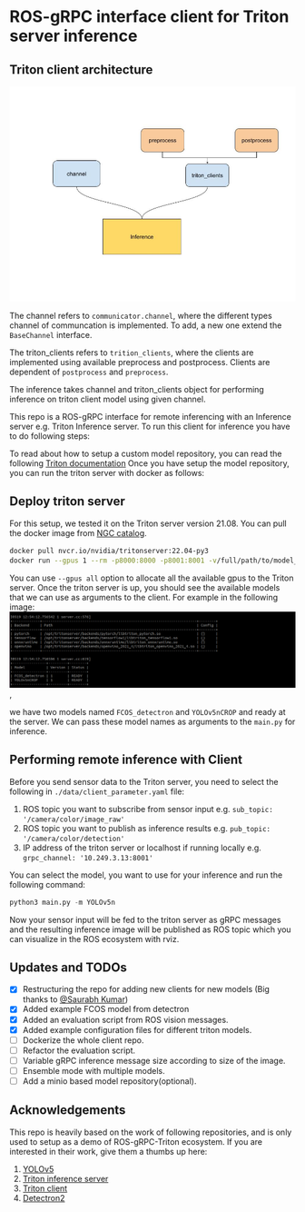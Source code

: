 
# ROS-gRPC interface client for Triton server inference

## Triton client architecture

![Triton Client](./docs/images/triton_client.jpg)

The channel refers to `communicator.channel`, where the different types channel of communcation is implemented. To add,
a new one extend the `BaseChannel` interface.

The triton_clients refers to `trition_clients`, where the clients are implemented using available preprocess and postprocess.
Clients are dependent of `postprocess` and `preprocess`.

The inference takes channel and triton_clients object for performing inference on triton client model using given channel.


This repo is a ROS-gRPC interface for remote inferencing with an Inference server e.g. Triton Inference server.
To run this client for inference you have to do following steps:

[//]: # (## Setup the model repository)

[//]: # (Before you run the Triton server, you need to setup the model repository for the triton server. These are the models that will be fed with sensor data/samples)

[//]: # (later on from the client in this repo. I have setup a model repository for the project in the Minio server. To use it with Triton server, you will need )

[//]: # (access credentials to the MinIO server &#40;contact Naeem&#41;.)

[//]: # ()
[//]: # (Once you have your credentials to MinIO, you can put them in a file in your home directory &#40;e.g. in .password-s3fs file&#41; as follows:)

[//]: # (```bash)

[//]: # (YOUR_MINIO_USERNAME:YOUR_MINIO_PASSWORD)

[//]: # (```)

[//]: # (Change permissions to following:)

[//]: # (```bash)

[//]: # (chmod 700 ${HOME}/.passwd-s3fs)

[//]: # (```)

[//]: # ()
[//]: # (and install an **s3fs** tool to mount the model repository from MinIO storage server in your local machine.)

[//]: # ()
[//]: # (NOTE! Do not forget to change the MinIO server IP address and the path to the model repository. )

[//]: # (```bash)

[//]: # (sudo apt-get update)

[//]: # (sudo apt install s3fs)

[//]: # (s3fs modelrepository /home/path/to/model_repository -o passwd_file=${HOME}/.passwd-s3fs -o url=http://MINIO_SERVER_IP:9000 -o use_path_request_style -o allow_other)

[//]: # (```)
To read about how to setup a custom model repository, you can read the following [Triton documentation](https://github.com/triton-inference-server/server/blob/main/docs/model_repository.md)
Once you have setup the model repository, you can run the triton server with docker as follows:
## Deploy triton server
For this setup, we tested it on the Triton server version 21.08. You can pull the docker image from [NGC catalog](https://catalog.ngc.nvidia.com/orgs/nvidia/containers/tritonserver).
```bash
docker pull nvcr.io/nvidia/tritonserver:22.04-py3
docker run --gpus 1 --rm -p8000:8000 -p8001:8001 -v/full/path/to/model_repository:/models nvcr.io/nvidia/tritonserver:22.04-py3 tritonserver --model-repository=/models
```
You can use `--gpus all` option to allocate all the available gpus to the Triton server. Once the triton server is up, you should see the available 
models that we can use as arguments to the client. For example in the following image:![image](./docs/images/model_repo_ready.png), 

we have two models named `FCOS_detectron` and `YOLOv5nCROP` and  ready at the server.
We can pass these model names as arguments to the `main.py` for inference.
## Performing remote inference with Client 

Before you send sensor data to the Triton server, you need to select the following in `./data/client_parameter.yaml` file: 

1. ROS topic you want to subscribe from sensor input e.g. `sub_topic: '/camera/color/image_raw'`
2. ROS topic you want to publish as inference results e.g. `pub_topic: '/camera/color/detection'`
3. IP address of the triton server or localhost if running locally e.g. `grpc_channel: '10.249.3.13:8001'`

You can select the model, you want to use for your inference and run the following command:

```python
python3 main.py -m YOLOv5n
```
Now your sensor input will be fed to the triton server as gRPC messages and the resulting inference image will be published as ROS topic which you can 
visualize in the ROS ecosystem with rviz. 

## Updates and TODOs
- [x] Restructuring the repo for adding new clients for new models (Big thanks to [@Saurabh Kumar](https://github.com/MISSEY))
- [x] Added example FCOS model from detectron
- [x] Added an evaluation script from ROS vision messages. 
- [x] Added example configuration files for different triton models. 
- [ ] Dockerize the whole client repo.
- [ ] Refactor the evaluation script. 
- [ ] Variable gRPC inference message size according to size of the image. 
- [ ] Ensemble mode with multiple models. 
- [ ] Add a minio based model repository(optional). 

## Acknowledgements

This repo is heavily based on the work of following repositories, and is only used to setup as a demo of ROS-gRPC-Triton ecosystem. 
If you are interested in their work, give them a thumbs up here:

1. [YOLOv5](https://github.com/ultralytics/yolov5)
3. [Triton inference server](https://github.com/triton-inference-server/server)
4. [Triton client](https://github.com/triton-inference-server/client)
5. [Detectron2](https://github.com/facebookresearch/detectron2/tree/main/projects)


